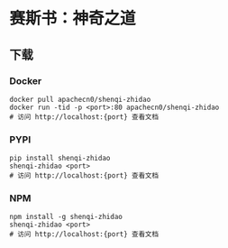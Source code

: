 # 赛斯书：神奇之道

## 下载

### Docker

```
docker pull apachecn0/shenqi-zhidao
docker run -tid -p <port>:80 apachecn0/shenqi-zhidao
# 访问 http://localhost:{port} 查看文档
```

### PYPI

```
pip install shenqi-zhidao
shenqi-zhidao <port>
# 访问 http://localhost:{port} 查看文档
```

### NPM

```
npm install -g shenqi-zhidao
shenqi-zhidao <port>
# 访问 http://localhost:{port} 查看文档
```